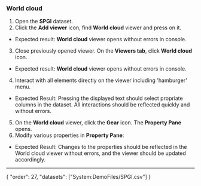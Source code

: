 ### World cloud

1. Open the **SPGI** dataset.
2. Click the **Add viewer** icon, find **World cloud** viewer and press on it. 
* Expected result: **World cloud** viewer opens without errors in console. 
3. Close previously opened viewer. On the **Viewers tab**, click **World cloud** icon. 
* Expected result: **World cloud** viewer opens without errors in console. 
4. Interact with all elements directly on the viewer including 'hamburger' menu. 
* Expected Result: Pressing the displayed text should select propriate columns in the dataset. All interactions should be reflected quickly and without errors. 
5. On the **World cloud** viewer, click the **Gear** icon. The **Property Pane** opens.
6. Modify various properties in **Property Pane**:
* Expected Result: Changes to the properties should be reflected in the World cloud viewer without errors, and the viewer should be updated accordingly.

---
{
  "order": 27,
  "datasets": ["System:DemoFiles/SPGI.csv"]
}  